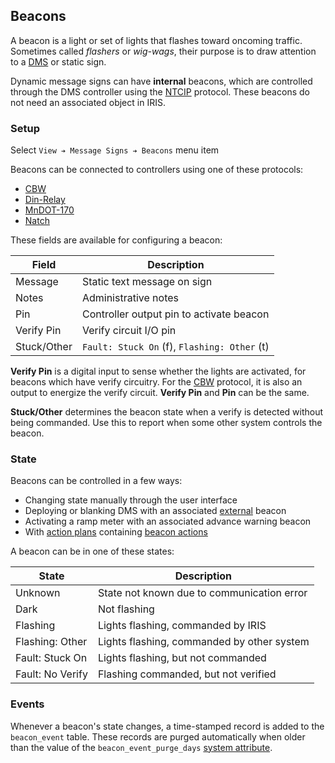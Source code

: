 ## Beacons

A beacon is a light or set of lights that flashes toward oncoming traffic.
Sometimes called _flashers_ or _wig-wags_, their purpose is to draw attention to
a [DMS] or static sign.

Dynamic message signs can have **internal** beacons, which are controlled
through the DMS controller using the [NTCIP] protocol.  These beacons do not
need an associated object in IRIS.

### Setup

Select `View ➔ Message Signs ➔ Beacons` menu item

Beacons can be connected to controllers using one of these protocols:
- [CBW]
- [Din-Relay]
- [MnDOT-170]
- [Natch]

These fields are available for configuring a beacon:

| Field       | Description                                  |
|-------------|----------------------------------------------|
| Message     | Static text message on sign                  |
| Notes       | Administrative notes                         |
| Pin         | Controller output pin to activate beacon     |
| Verify Pin  | Verify circuit I/O pin                       |
| Stuck/Other | `Fault: Stuck On` (f), `Flashing: Other` (t) |

**Verify Pin** is a digital input to sense whether the lights are activated, for
beacons which have verify circuitry.  For the [CBW] protocol, it is also an
output to energize the verify circuit.  **Verify Pin** and **Pin** can be the
same.

**Stuck/Other** determines the beacon state when a verify is detected without
being commanded.  Use this to report when some other system controls the beacon.

### State

Beacons can be controlled in a few ways:
- Changing state manually through the user interface
- Deploying or blanking DMS with an associated [external] beacon
- Activating a ramp meter with an associated advance warning beacon
- With [action plans] containing [beacon actions]

A beacon can be in one of these states:

| State            | Description                                |
|------------------|--------------------------------------------|
| Unknown          | State not known due to communication error |
| Dark             | Not flashing                               |
| Flashing         | Lights flashing, commanded by IRIS         |
| Flashing: Other  | Lights flashing, commanded by other system |
| Fault: Stuck On  | Lights flashing, but not commanded         |
| Fault: No Verify | Flashing commanded, but not verified       |


### Events

Whenever a beacon's state changes, a time-stamped record is added to the
`beacon_event` table.  These records are purged automatically when older than
the value of the `beacon_event_purge_days` [system attribute].


[action plans]: action_plans.html
[beacon actions]: action_plans.html#beacon-actions
[CBW]: comm_links.html#cbw
[Din-Relay]: comm_links.html#din-relay
[DMS]: dms.html
[external]: dms.html#setup
[MnDOT-170]: comm_links.html#mndot-170
[Natch]: comm_links.html#natch
[NTCIP]: comm_links.html#ntcip
[system attribute]: system_attributes.html
